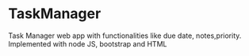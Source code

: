 # TaskManager
Task Manager web app with functionalities like due date, notes,priority. Implemented with node JS, bootstrap and HTML

